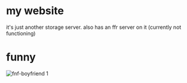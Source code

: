 # my website
it's just another storage server. also has an ffr server on it (currently not functioning)

# funny
![fnf-boyfriend 1](https://user-images.githubusercontent.com/64033333/159143804-378af340-f019-416c-a506-d4e7e7307779.gif)
